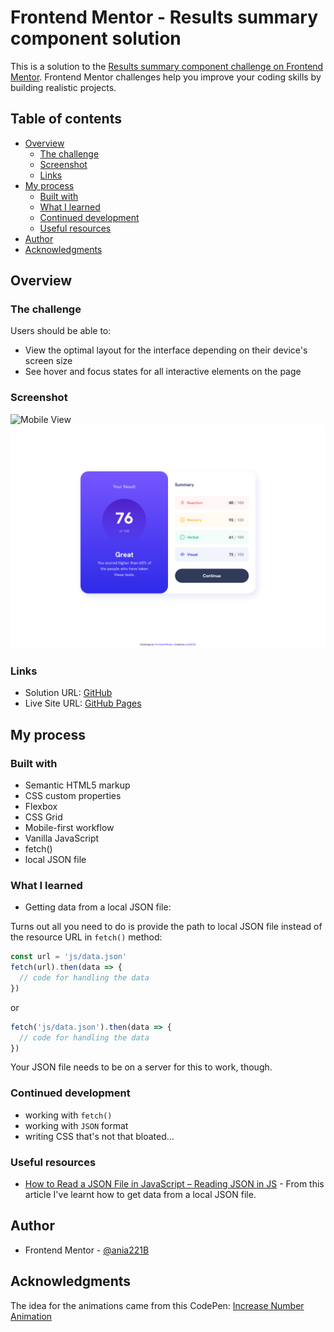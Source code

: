 # Frontend Mentor - Results summary component solution

This is a solution to the [Results summary component challenge on Frontend Mentor](https://www.frontendmentor.io/challenges/results-summary-component-CE_K6s0maV). Frontend Mentor challenges help you improve your coding skills by building realistic projects.

## Table of contents

- [Overview](#overview)
  - [The challenge](#the-challenge)
  - [Screenshot](#screenshot)
  - [Links](#links)
- [My process](#my-process)
  - [Built with](#built-with)
  - [What I learned](#what-i-learned)
  - [Continued development](#continued-development)
  - [Useful resources](#useful-resources)
- [Author](#author)
- [Acknowledgments](#acknowledgments)

## Overview

### The challenge

Users should be able to:

- View the optimal layout for the interface depending on their device's screen size
- See hover and focus states for all interactive elements on the page

### Screenshot

![Mobile View](./screenshots/Frontend-Mentor-Results-summary-component-Mobile.png.jpg)
![Desktop View](./screenshots/Frontend-Mentor-Results-summary-component-Desktop.png)

### Links

- Solution URL: [GitHub](https://github.com/ania221B/results-summary-frontend-mentor)
- Live Site URL: [GitHub Pages](https://ania221b.github.io/results-summary-frontend-mentor/)

## My process

### Built with

- Semantic HTML5 markup
- CSS custom properties
- Flexbox
- CSS Grid
- Mobile-first workflow
- Vanilla JavaScript
- fetch()
- local JSON file

### What I learned

- Getting data from a local JSON file:

Turns out all you need to do is provide the path to local JSON file instead of the resource URL in `fetch()` method:

```javascript
const url = 'js/data.json'
fetch(url).then(data => {
  // code for handling the data
})
```

or

```javascript
fetch('js/data.json').then(data => {
  // code for handling the data
})
```

Your JSON file needs to be on a server for this to work, though.

### Continued development

- working with `fetch()`
- working with `JSON` format
- writing CSS that's not that bloated...

### Useful resources

- [How to Read a JSON File in JavaScript – Reading JSON in JS](https://www.freecodecamp.org/news/how-to-read-json-file-in-javascript/) - From this article I've learnt how to get data from a local JSON file.

## Author

- Frontend Mentor - [@ania221B](https://www.frontendmentor.io/profile/ania221B)

## Acknowledgments

The idea for the animations came from this CodePen:
[Increase Number Animation](https://codepen.io/duvander/pen/KXOpXw)
